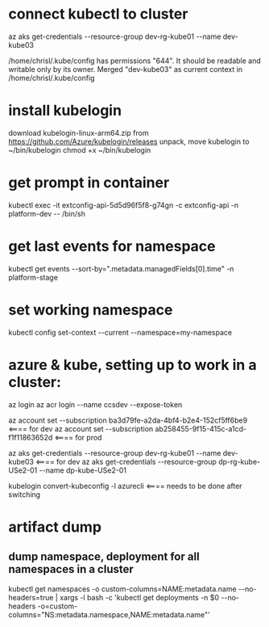 # connect kubectl to cluster

az aks get-credentials --resource-group dev-rg-kube01 --name dev-kube03

/home/chrisl/.kube/config has permissions "644".
It should be readable and writable only by its owner.
Merged "dev-kube03" as current context in /home/chrisl/.kube/config

# install kubelogin

download kubelogin-linux-arm64.zip from https://github.com/Azure/kubelogin/releases
unpack, move kubelogin to ~/bin/kubelogin
chmod +x  ~/bin/kubelogin

# get prompt in container
kubectl exec -it extconfig-api-5d5d96f5f8-g74gn -c extconfig-api -n platform-dev -- /bin/sh

# get last events for namespace
kubectl get events --sort-by=".metadata.managedFields[0].time" -n platform-stage

# set working namespace
kubectl config set-context --current --namespace=my-namespace

# azure & kube, setting up to work in a cluster:

az login
az acr login --name ccsdev --expose-token

az account set --subscription ba3d79fe-a2da-4bf4-b2e4-152cf5ff6be9 <==== for dev
az account set --subscription ab258455-9f15-415c-a1cd-f1f11863652d <==== for prod

az aks get-credentials --resource-group dev-rg-kube01 --name dev-kube03 <==== for dev
az aks get-credentials --resource-group dp-rg-kube-USe2-01 --name dp-kube-USe2-01

kubelogin  convert-kubeconfig -l azurecli <==== needs to be done after switching

# artifact dump

## dump namespace, deployment for all namespaces in a cluster

kubectl get namespaces -o custom-columns=NAME:metadata.name --no-headers=true | xargs -l bash -c 'kubectl get deployments -n $0 --no-headers -o=custom-columns="NS:metadata.namespace,NAME:metadata.name"'
